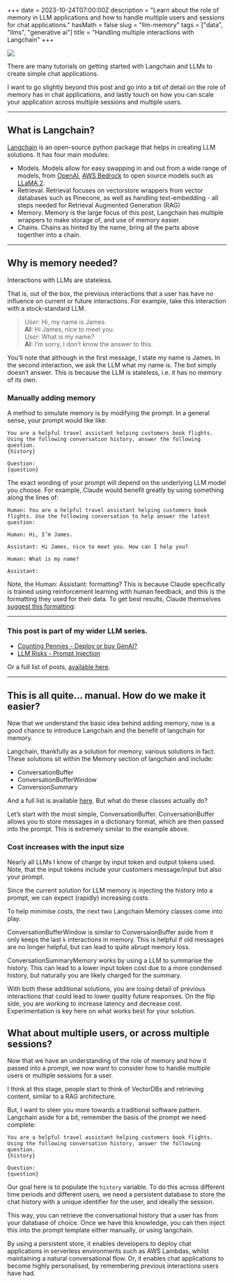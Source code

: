 +++
date = 2023-10-24T07:00:00Z
description = "Learn about the role of memory in LLM applications and how to handle multiple users and sessions for chat applications."
hasMath = false
slug = "llm-memory"
tags = ["data", "llms", "generative ai"]
title = "Handling multiple interactions with Langchain"
+++

![](/static/images/llm-memory.jpg)

There are many tutorials on getting started with Langchain and LLMs to create simple chat applications.

I want to go slightly beyond this post and go into a bit of detail on the role of memory has in chat applications, and lastly touch on how you can scale your application across multiple sessions and multiple users. 

---
## What is Langchain?

[Langchain](https://www.langchain.com/) is an open-source python package that helps in creating LLM solutions. It has four main modules:

* Models. Models allow for easy swapping in and out from a wide range of models, from [OpenAI](https://openai.com/gpt-4), [AWS Bedrock](https://aws.amazon.com/bedrock/) to open source models such as [LLaMA 2](https://huggingface.co/blog/llama2).
* Retrieval. Retrieval focuses on vectorstore wrappers from vector databases such as Pinecone, as well as handling text-embedding - all steps needed for Retrieval Augmented Generation (RAG)
* Memory. Memory is the large focus of this post, Langchain has multiple wrappers to make storage of, and use of memory easier.
* Chains. Chains as hinted by the name, bring all the parts above togerther into a chain.
---

## Why is memory needed?

Interactions with LLMs are stateless.

That is, out of the box, the previous interactions that a user has have no influence on current or future interactions. For example, take this interaction with a stock-standard LLM.

> *User:* Hi, my name is James.    
> **AI:** Hi James, nice to meet you.    
> *User*: What is my name?    
> **AI:** I’m sorry, I don’t know the answer to this.

You’ll note that although in the first message, I state my name is James. In the second interaction, we ask the LLM what my name is. The bot simply doesn’t answer. This is because the LLM is stateless, i.e. it has no memory of its own.

### Manually adding memory

A method to simulate memory is by modifying the prompt. In a general sense, your prompt would like like:

```
You are a helpful travel assistant helping customers book flights. Using the following conversation history, answer the following question.
{history}

Question:
{question}
```

The exact wording of your prompt will depend on the underlying LLM model you choose. For example, Claude would benefit greatly by using something along the lines of:

```
Human: You are a helpful travel assistant helping customers book flights. Use the following conversation to help answer the latest question:

Human: Hi, I’m James.

Assistant: Hi James, nice to meet you. How can I help you?

Human: What is my name?

Assistant:
```

Note, the Human: Assistant: formatting? This is because Claude specifically is trained using reinforcement learning with human feedback, and this is the formatting they used for their data. To get best results, Claude themselves [suggest this formatting](https://docs.anthropic.com/claude/docs/introduction-to-prompt-design):

---
### This post is part of my wider LLM series.

* [Counting Pennies - Deploy or buy GenAI?](/posts/cloud-genai-vs-openai-cost/)
* [LLM Risks - Prompt Injection](/posts/prompt-injection/)

Or a full list of posts, [available here](https://jamesmalcolm.me/tags/llms/).

---
## This is all quite… manual. How do we make it easier?

Now that we understand the basic idea behind adding memory, now is a good chance to introduce Langchain and the benefit of langchain for memory.

Langchain, thankfully as a solution for memory, various solutions in fact. These solutions sit within the Memory section of langchain and include:

* ConversationBuffer
* ConversationBufferWindow
* ConversionSummary

And a full list is available [here](https://python.langchain.com/docs/modules/memory/types/). But what do these classes actually do?

Let’s start with the most simple, ConversationBuffer. ConversationBuffer allows you to store messages in a dictionary format, which are then passed into the prompt. This is extremely similar to the example above.

### Cost increases with the input size

Nearly all LLMs I know of charge by input token and output tokens used. Note, that the input tokens include your customers message/input but also your prompt.

Since the current solution for LLM memory is injecting the history into a prompt, we can expect (rapidly) increasing costs.

To help minimise costs, the next two Langchain Memory classes come into play.

ConversationBufferWindow is similar to ConversaionBuffer aside from it only keeps the last `k` interactions in memory. This is helpful if old messages are no longer helpful, but can lead to quite abrupt memory loss.

ConversationSummaryMemory works by using a LLM to summarise the history. This can lead to a lower input token cost due to a more condensed history, but naturally you are likely charged for the summary.

With both these additional solutions, you are losing detail of previous interactions that could lead to lower quality future responses. On the flip side, you are working to increase latency and decrease cost. Experimentation is key here on what works best for your solution.

## What about multiple users, or across multiple sessions?

Now that we have an understanding of the role of memory and how it passed into a prompt, we now want to consider how to handle multiple users or multiple sessions for a user.

I think at this stage, people start to think of VectorDBs and retrieving content, similar to a RAG architecture.

But, I want to steer you more towards a traditional software pattern. Langchain aside for a bit, remember the basis of the prompt we need complete:

```
You are a helpful travel assistant helping customers book flights. Using the following conversation history, answer the following question.
{history}

Question:
{question}
```

Our goal here is to populate the `history` variable. To do this across different time periods and different users, we need a persistent database to store the chat history with a unique identifier for the user, and ideally the session.

This way, you can retrieve the conversational history that a user has from your database of choice. Once we have this knowledge, you can then inject this into the prompt template either manually, or using langchain.

By using a persistent store, it enables developers to deploy chat applications in serverless environments such as AWS Lambdas, whilst maintaining a natural conversational flow. Or, it enables chat applications to become highly personalised, by remembering previous interactions users have had.